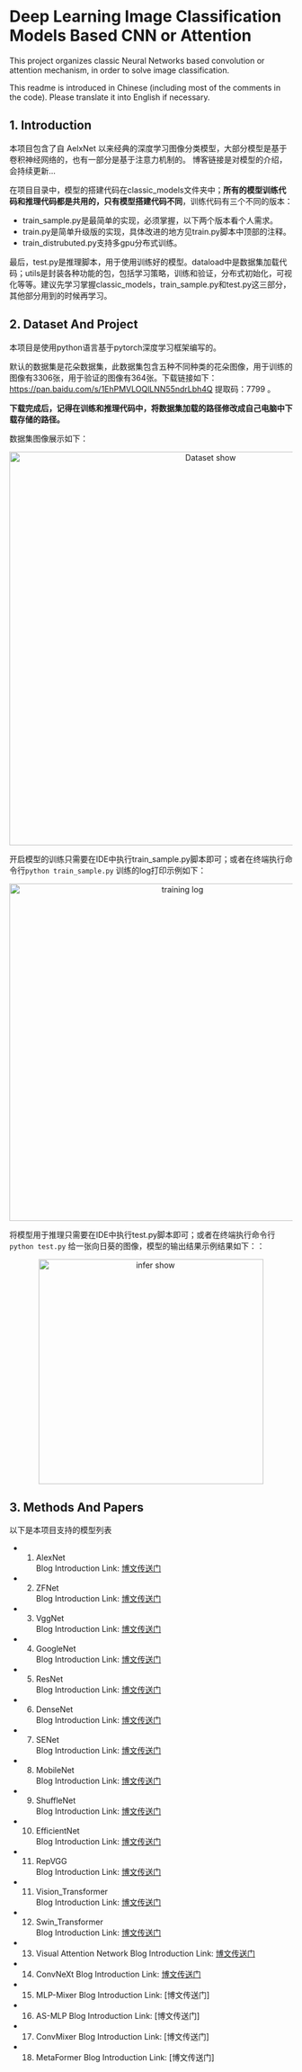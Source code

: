 # Deep Learning Image Classification Models Based CNN or Attention
This project organizes classic Neural Networks based convolution or attention mechanism, in order to solve image classification.

This readme is introduced in Chinese (including most of the comments in the code). Please translate it into English if necessary.

## 1. Introduction

本项目包含了自 AelxNet 以来经典的深度学习图像分类模型，大部分模型是基于卷积神经网络的，也有一部分是基于注意力机制的。 博客链接是对模型的介绍，会持续更新...

在项目目录中，模型的搭建代码在classic_models文件夹中；**所有的模型训练代码和推理代码都是共用的，只有模型搭建代码不同**，训练代码有三个不同的版本：
- train_sample.py是最简单的实现，必须掌握，以下两个版本看个人需求。
- train.py是简单升级版的实现，具体改进的地方见train.py脚本中顶部的注释。
- train_distrubuted.py支持多gpu分布式训练。  

最后，test.py是推理脚本，用于使用训练好的模型。dataload中是数据集加载代码；utils是封装各种功能的包，包括学习策略，训练和验证，分布式初始化，可视化等等。建议先学习掌握classic_models，train_sample.py和test.py这三部分，其他部分用到的时候再学习。

## 2. Dataset And Project 
本项目是使用python语言基于pytorch深度学习框架编写的。

默认的数据集是花朵数据集，此数据集包含五种不同种类的花朵图像，用于训练的图像有3306张，用于验证的图像有364张。下载链接如下：https://pan.baidu.com/s/1EhPMVLOQlLNN55ndrLbh4Q 
提取码：7799 。

**下载完成后，记得在训练和推理代码中，将数据集加载的路径修改成自己电脑中下载存储的路径。**

数据集图像展示如下： 
<div align="center">
  <img src="https://user-images.githubusercontent.com/102544244/192847344-958812cc-0988-4fa4-a458-ed842c41b8d2.png"  alt="Dataset show" width="700"/>
</div>
  
 
开启模型的训练只需要在IDE中执行train_sample.py脚本即可；或者在终端执行命令行`python train_sample.py` 训练的log打印示例如下：
<div align="center">
  <img src="https://user-images.githubusercontent.com/102544244/192849338-d7297768-88d4-40f8-83b6-79962ace7fd4.png"  alt="training log" width="600"/>
</div>
 
将模型用于推理只需要在IDE中执行test.py脚本即可；或者在终端执行命令行`python test.py` 给一张向日葵的图像，模型的输出结果示例结果如下：：

<div align="center">
  <img src="https://user-images.githubusercontent.com/102544244/192850216-f9ebf217-97f9-4c87-a5e5-4c1e032f436b.png"  alt="infer show" width="400"/>
</div>
 

## 3. Methods And Papers
以下是本项目支持的模型列表
- 1. AlexNet        
Blog Introduction Link: [博文传送门](https://www.aideeplearning.cn/alexnet%ef%bc%9a%e6%b7%b1%e5%ba%a6%e5%ad%a6%e4%b9%a0%e5%b4%9b%e8%b5%b7%e7%9a%84%e6%a0%87%e5%bf%97/)

- 2. ZFNet      
Blog Introduction Link:  [博文传送门](https://www.aideeplearning.cn/vggnet%ef%bc%9a%e5%8d%b7%e7%a7%af%e5%8e%9f%e7%90%86%e7%9a%84%e6%b7%b1%e5%ba%a6%e8%a7%a3%e6%9e%90/)

- 3. VggNet  
Blog Introduction Link:   [博文传送门](https://www.aideeplearning.cn/vggnet-%e6%8e%a2%e7%b4%a2%e6%b7%b1%e5%ba%a6%e7%9a%84%e5%8a%9b%e9%87%8f/)

- 4. GoogleNet  
Blog Introduction Link: [博文传送门](https://www.aideeplearning.cn/googlenet%ef%bc%9a%e6%8e%a2%e7%b4%a2%e5%ae%bd%e5%ba%a6%e7%9a%84%e5%8a%9b%e9%87%8f/)

- 5. ResNet  
Blog Introduction Link: [博文传送门](https://www.aideeplearning.cn/resnet%ef%bc%9a%e7%a5%9e%e6%9d%a5%e4%b9%8b%e8%b7%af/)

- 6. DenseNet  
Blog Introduction Link: [博文传送门](https://www.aideeplearning.cn/densenet%ef%bc%9a%e7%89%b9%e5%be%81%e5%a4%8d%e7%94%a8%e7%9c%9f%e9%a6%99/)

- 7. SENet  
Blog Introduction Link: [博文传送门](https://www.aideeplearning.cn/senet%ef%bc%9a%e9%80%9a%e9%81%93%e7%bb%b4%e5%ba%a6%e7%9a%84%e6%b3%a8%e6%84%8f%e5%8a%9b%e6%9c%ba%e5%88%b6/)

- 8. MobileNet  
Blog Introduction Link: [博文传送门](https://www.aideeplearning.cn/mobilenet%ef%bc%9a%e8%bd%bb%e9%87%8f%e5%8c%96%e6%a8%a1%e5%9e%8b/)

- 9. ShuffleNet  
Blog Introduction Link: [博文传送门](https://www.aideeplearning.cn/shufflenet%e8%bd%bb%e9%87%8f%e5%8c%96%e7%bd%91%e7%bb%9c/)

- 10. EfficientNet  
Blog Introduction Link:  [博文传送门](https://www.aideeplearning.cn/efficientnet%e8%bd%bb%e9%87%8f%e5%8c%96%e7%bd%91%e7%bb%9c/)

- 11. RepVGG  
Blog Introduction Link:  [博文传送门](https://www.aideeplearning.cn/repvgg%ef%bc%9a%e6%96%b0%e5%9e%8b%e5%8d%b7%e7%a7%af%e7%a5%9e%e7%bb%8f%e7%bd%91%e7%bb%9c%e6%9e%b6%e6%9e%84/)

- 11. Vision_Transformer  
Blog Introduction Link:  [博文传送门](https://www.aideeplearning.cn/vit%ef%bc%9a%e8%a7%86%e8%a7%89transformer/)

- 12. Swin_Transformer  
Blog Introduction Link:  [博文传送门](https://www.aideeplearning.cn/swin-transformer%ef%bc%9a%e7%aa%97%e5%8f%a3%e5%8c%96%e7%9a%84transformer/)

- 13. Visual Attention Network
Blog Introduction Link:  [博文传送门](https://www.aideeplearning.cn/van%ef%bc%9a%e5%9f%ba%e4%ba%8e%e5%8d%b7%e7%a7%af%e5%ae%9e%e7%8e%b0%e7%9a%84%e6%b3%a8%e6%84%8f%e5%8a%9b/)

- 14. ConvNeXt
Blog Introduction Link:  [博文传送门](https://www.aideeplearning.cn/convnext%ef%bc%9a%e5%8d%b7%e7%a7%af%e4%b8%8e%e8%ae%be%e8%ae%a1%e7%ad%96%e7%95%a5%e7%9a%84%e6%96%b0%e7%af%87%e7%ab%a0/)

- 15. MLP-Mixer
Blog Introduction Link:  [博文传送门]

- 16. AS-MLP
Blog Introduction Link:  [博文传送门]

- 17. ConvMixer
Blog Introduction Link:  [博文传送门]

- 18. MetaFormer
Blog Introduction Link:  [博文传送门]
